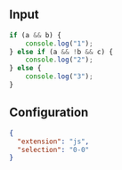 
## Input
```javascript input
if (a && b) {
    console.log("1");
} else if (a && !b && c) {
    console.log("2");
} else {
    console.log("3");
}
```

## Configuration
```json configuration
{
  "extension": "js",
  "selection": "0-0"
}
```
